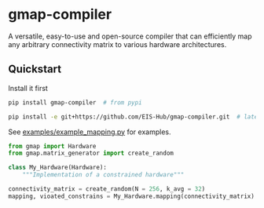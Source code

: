 # gmap-compiler
A versatile, easy-to-use and open-source compiler that can efficiently map any arbitrary connectivity matrix to various hardware architectures.


## Quickstart

Install it first
```bash
pip install gmap-compiler  # from pypi

pip install -e git+https://github.com/EIS-Hub/gmap-compiler.git  # latest from github
```

See [examples/example_mapping.py](https://github.com/EIS-Hub/gmap-compiler/blob/main/examples/matrix_generator_example.py) for examples.

```python
from gmap import Hardware
from gmap.matrix_generator import create_random

class My_Hardware(Hardware):
    """Implementation of a constrained hardware"""

connectivity_matrix = create_random(N = 256, k_avg = 32)
mapping, vioated_constrains = My_Hardware.mapping(connectivity_matrix)
```